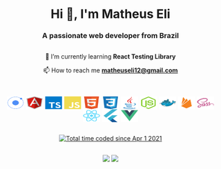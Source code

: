 
<h1 align="center">Hi 👋, I'm Matheus Eli</h1>
<h3 align="center">A passionate web developer from Brazil</h3>

##


<div style="display: inline_block;" align="center">

   🌱 I’m currently learning **React Testing Library**

   📫 How to reach me **matheuseli12@gmail.com**
</div>

##


  <div style="display: inline_block;" align="center"><br>
  <img align="center" alt="Matheus-Ionic" height="30" width="40" src="https://raw.githubusercontent.com/devicons/devicon/master/icons/ionic/ionic-original.svg">
  <img align="center" alt="Matheus-Angular" height="30" width="40" src="https://raw.githubusercontent.com/devicons/devicon/master/icons/angularjs/angularjs-original.svg">
  <img align="center" alt="Matheus-Ts" height="30" width="40" src="https://raw.githubusercontent.com/devicons/devicon/master/icons/typescript/typescript-plain.svg">
  <img align="center" alt="Matheus-Js" height="30" width="40" src="https://raw.githubusercontent.com/devicons/devicon/master/icons/javascript/javascript-plain.svg">
  <img align="center" alt="Matheus-HTML" height="30" width="40" src="https://raw.githubusercontent.com/devicons/devicon/master/icons/html5/html5-original.svg">
  <img align="center" alt="Matheus-CSS" height="30" width="40" src="https://raw.githubusercontent.com/devicons/devicon/master/icons/css3/css3-original.svg">
  <img align="center" alt="Matheus-Java" height="30" width="40" src="https://raw.githubusercontent.com/devicons/devicon/master/icons/java/java-original.svg">
  <img align="center" alt="Matheus-Node" height="30" width="40" src="https://raw.githubusercontent.com/devicons/devicon/master/icons/nodejs/nodejs-original.svg">
  <img align="center" alt="Matheus-Docker" height="30" width="40" src="https://raw.githubusercontent.com/devicons/devicon/master/icons/docker/docker-original.svg">
  <img align="center" alt="Matheus-Firebase" height="30" width="40" src="https://raw.githubusercontent.com/devicons/devicon/master/icons/firebase/firebase-plain.svg">
  <img align="center" alt="Matheus-Sass" height="30" width="40" src="https://raw.githubusercontent.com/devicons/devicon/master/icons/sass/sass-original.svg">
  <img align="center" alt="Matheus-React" height="30" width="40" src="https://raw.githubusercontent.com/devicons/devicon/master/icons/react/react-original.svg">
  <img align="center" alt="Matheus-React" height="30" width="40" src="https://raw.githubusercontent.com/devicons/devicon/master/icons/flutter/flutter-original.svg">
   <img align="center" alt="Matheus-Vue" height="30" width="40" src="https://raw.githubusercontent.com/devicons/devicon/master/icons/vuejs/vuejs-original.svg">
</div>

  ##
  
  <div  align="center">
 <a href="https://wakatime.com/@6460eaec-e176-4150-9862-e2aebe3768db"><img src="https://wakatime.com/badge/user/6460eaec-e176-4150-9862-e2aebe3768db.svg" alt="Total time coded since Apr 1 2021" /></a>
</div>

  ##
  
<p  align="center"> 
  <img height="300em" src="https://wakatime.com/share/@MatheusEli/08eea048-2e95-4dc0-a9a5-3081586fcf5b.svg"/>
  <img height="300em" src="https://wakatime.com/share/@MatheusEli/0de63f5d-5f18-4903-b6aa-e319065f01bd.svg"/>
</p>

